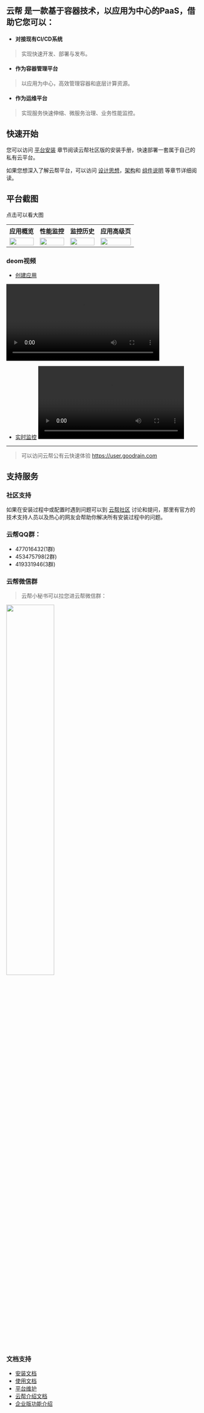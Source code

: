 ## 云帮 是一款基于容器技术，以应用为中心的PaaS，借助它您可以：

- #### 对接现有CI/CD系统
> 实现快速开发、部署与发布。

- #### 作为容器管理平台
> 以应用为中心，高效管理容器和底层计算资源。

- #### 作为运维平台
> 实现服务快速伸缩、微服务治理、业务性能监控。


## 快速开始
您可以访问 [平台安装](平台安装.md) 章节阅读云帮社区版的安装手册，快速部署一套属于自己的私有云平台。

如果您想深入了解云帮平台，可以访问 [设计思想](设计思想.md)，[架构](架构.md)和 [组件说明](组件说明.md) 等章节详细阅读。



## 平台截图
点击可以看大图
<table>
<tr><th>应用概览</th><th>性能监控</th><th>监控历史</th><th>应用高级页</th></tr>
<tr><td><a href="http://7xihe6.com1.z0.glb.clouddn.com/new_cloudbang_ds.png"><img src="http://7xihe6.com1.z0.glb.clouddn.com/new_cloudbang_ds.png" width="100%"/></a></td>

<td><a href="http://7xihe6.com1.z0.glb.clouddn.com/new_cloudbang_realtime.png"><img src="http://7xihe6.com1.z0.glb.clouddn.com/new_cloudbang_realtime.png" width="100%"/></a></td>

<td><a href="http://7xihe6.com1.z0.glb.clouddn.com/new_cloudbang_zst.png" ><img src="http://7xihe6.com1.z0.glb.clouddn.com/new_cloudbang_zst.png" width="100%"/></a>

</td><td><a href="http://7xihe6.com1.z0.glb.clouddn.com/new_cloudbang_advanced.png" ><img src="http://7xihe6.com1.z0.glb.clouddn.com/new_cloudbang_advanced.png" width="100%"/></a></td></tr>

</table>


### deom视频
- [创建应用](http://www.goodrain.com/images/video/newapp.mp4)

<video src="http://www.goodrain.com/images/video/newapp.mp4" style="width:80%;" controls="controls"></video>

- [实时监控](http://www.goodrain.com/images/video/performance.mp4)
<video src="http://www.goodrain.com/images/video/performance.mp4" style="width:80%;" controls="controls"></video>


-----

> 可以访问云帮公有云快速体验 https://user.goodrain.com


## 支持服务

### 社区支持

如果在安装过程中或配置时遇到问题可以到 [云帮社区](http://t.goodrain.com/yb) 讨论和提问，那里有官方的技术支持人员以及热心的网友会帮助你解决所有安装过程中的问题。

### 云帮QQ群：
- 477016432(1群)  
- 453475798(2群)  
- 419331946(3群)


### 云帮微信群
> 云帮小秘书可以拉您进云帮微信群：

<img src="http://ojfzu47n9.bkt.clouddn.com/2017032214901508126968.jpg" width="50%" />

### 文档支持
- [安装文档](http://doc.goodrain.com/cloudbang-community-install/247616)
- [使用文档](http://doc.goodrain.com/usage)
- [平台维护](http://doc.goodrain.com/cloudbang-community-install/215655)
- [云帮介绍文档](http://doc.goodrain.com/cloudbang-intro)
- [企业版功能介绍](http://doc.goodrain.com/cloudbang-enterprise)
